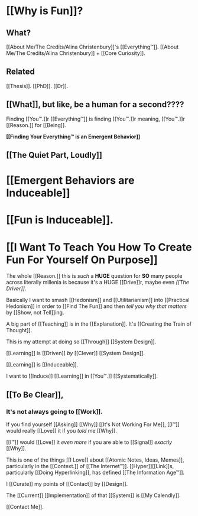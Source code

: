 # [[Why is Fun]]?
What?
---
[[About Me/The Credits/Alina Christenbury]]'s [[Everything™]].
[[About Me/The Credits/Alina Christenbury]] + [[Core Curiosity]].

Related
---
[[Thesis]].
[[PhD]].
[[Dr]].

[[What]], but like, be a human for a second????
---
Finding [[You™.]]r [[Everything™]] is finding [[You™.]]r meaning, [[You™.]]r [[Reason.]] for [[Being]].

**[[Finding Your Everything™ is an Emergent Behavior]]**

[[The Quiet Part, Loudly]]
---
# [[Emergent Behaviors are Induceable]]
# [[Fun is Induceable]].
# [[I Want To Teach You How To Create Fun For Yourself On Purpose]]

The whole [[Reason.]] this is *such* a **HUGE** question for **SO** many people across literally millenia is because it's a HUGE [[Drive]]r, maybe even *[[The Driver]]*.

Basically I want to smash [[Hedonism]] and [[Utilitarianism]] into [[Practical Hedonism]] in order to [[Find The Fun]] and then *tell you why that matters* by [[Show, not Tell]]ing.

A big part of [[Teaching]] is in the [[Explanation]]. It's [[Creating the Train of Thought]].

This is my attempt at doing so [[Through]] [[System Design]].

[[Learning]] is [[Driven]] *by* [[Clever]] [[System Design]].

[[Learning]] is [[Induceable]].

I want to [[Induce]] [[Learning]] in [[You™.]] [[Systematically]].

## [[To Be Clear]],
### It's not always going to [[Work]].

If you find yourself [[Asking]] [[Why]] [[It's Not Working For Me]], [[I™]] would really [[Love]] it if you *told* me [[Why]].

[[I™]] would [[Love]] it *even more* if you are able to [[Signal]] *exactly* [[Why]].

This is one of the things [[I Love]] about [[Atomic Notes, Ideas, Memes]], particularly in the [[Context.]] of [[The Internet™]]. [[Hyper]][[Link]]s, particularly [[Doing Hyperlinking]], has defined [[The Information Age™]].

I [[Curate]] my points of [[Contact]] by [[Design]].

The [[Current]] [[Implementation]] of that [[System]] is [[My Calendly]].

[[Contact Me]].
